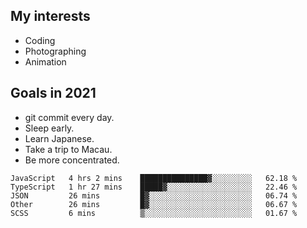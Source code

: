 ## My interests

- Coding
- Photographing
- Animation

## Goals in 2021

- git commit every day.
- Sleep early.
- Learn Japanese.
- Take a trip to Macau.
- Be more concentrated.

<!--START_SECTION:waka-->
```text
JavaScript   4 hrs 2 mins    ███████████████▓░░░░░░░░░   62.18 % 
TypeScript   1 hr 27 mins    █████▓░░░░░░░░░░░░░░░░░░░   22.46 % 
JSON         26 mins         █▓░░░░░░░░░░░░░░░░░░░░░░░   06.74 % 
Other        26 mins         █▓░░░░░░░░░░░░░░░░░░░░░░░   06.67 % 
SCSS         6 mins          ▒░░░░░░░░░░░░░░░░░░░░░░░░   01.67 % 
```
<!--END_SECTION:waka-->
